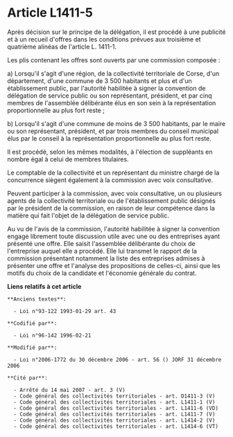 # Article L1411-5

Après décision sur le principe de la délégation, il est procédé à une publicité et à un recueil d'offres dans les conditions
prévues aux troisième et quatrième alinéas de l'article L. 1411-1. 

Les plis contenant les offres sont ouverts par une commission composée : 

a) Lorsqu'il s'agit d'une région, de la collectivité territoriale de Corse, d'un département, d'une commune de 3 500
habitants et plus et d'un établissement public, par l'autorité habilitée à signer la convention de délégation de service
public ou son représentant, président, et par cinq membres de l'assemblée délibérante élus en son sein à la représentation
proportionnelle au plus fort reste ; 

b) Lorsqu'il s'agit d'une commune de moins de 3 500 habitants, par le maire ou son représentant, président, et par trois
membres du conseil municipal élus par le conseil à la représentation proportionnelle au plus fort reste. 

Il est procédé, selon les mêmes modalités, à l'élection de suppléants en nombre égal à celui de membres titulaires. 

Le comptable de la collectivité et un représentant du ministre chargé de la concurrence siègent également à la commission
avec voix consultative. 

Peuvent participer à la commission, avec voix consultative, un ou plusieurs agents de la collectivité territoriale ou de
l'établissement public désignés par le président de la commission, en raison de leur compétence dans la matière qui fait
l'objet de la délégation de service public. 

Au vu de l'avis de la commission, l'autorité habilitée à signer la convention engage librement toute discussion utile avec
une ou des entreprises ayant présenté une offre. Elle saisit l'assemblée délibérante du choix de l'entreprise auquel elle a
procédé. Elle lui transmet le rapport de la commission présentant notamment la liste des entreprises admises à présenter une
offre et l'analyse des propositions de celles-ci, ainsi que les motifs du choix de la candidate et l'économie générale du
contrat.

**Liens relatifs à cet article**

	**Anciens textes**:

	  - Loi n°93-122 1993-01-29 art. 43

	**Codifié par**:

	  - Loi n°96-142 1996-02-21

	**Modifié par**:

	  - Loi n°2006-1772 du 30 décembre 2006 - art. 56 () JORF 31 décembre 2006

	**Cité par**:

	  - Arrêté du 14 mai 2007 - art. 3 (V)
	  - Code général des collectivités territoriales - art. D1411-3 (V)
	  - Code général des collectivités territoriales - art. L1411-1 (V)
	  - Code général des collectivités territoriales - art. L1411-6 (VD)
	  - Code général des collectivités territoriales - art. L1411-7 (V)
	  - Code général des collectivités territoriales - art. L1414-2 (V)
	  - Code général des collectivités territoriales - art. L1414-6 (VT)
